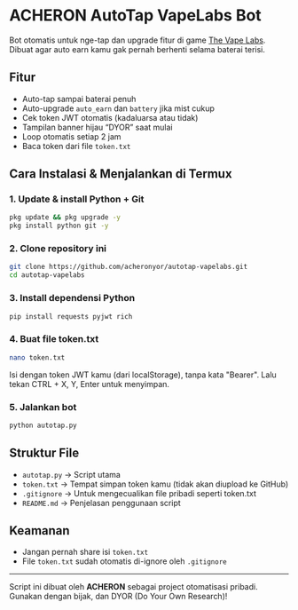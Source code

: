 
# ACHERON AutoTap VapeLabs Bot

Bot otomatis untuk nge-tap dan upgrade fitur di game [The Vape Labs](https://app.thevapelabs.io/game). Dibuat agar auto earn kamu gak pernah berhenti selama baterai terisi.

## Fitur
- Auto-tap sampai baterai penuh
- Auto-upgrade `auto_earn` dan `battery` jika mist cukup
- Cek token JWT otomatis (kadaluarsa atau tidak)
- Tampilan banner hijau “DYOR” saat mulai
- Loop otomatis setiap 2 jam
- Baca token dari file `token.txt`

## Cara Instalasi & Menjalankan di Termux

### 1. Update & install Python + Git
```bash
pkg update && pkg upgrade -y
pkg install python git -y
```

### 2. Clone repository ini
```bash
git clone https://github.com/acheronyor/autotap-vapelabs.git
cd autotap-vapelabs
```

### 3. Install dependensi Python
```bash
pip install requests pyjwt rich
```

### 4. Buat file token.txt
```bash
nano token.txt
```
Isi dengan token JWT kamu (dari localStorage), tanpa kata "Bearer". Lalu tekan CTRL + X, Y, Enter untuk menyimpan.

### 5. Jalankan bot
```bash
python autotap.py
```

## Struktur File
- `autotap.py` → Script utama
- `token.txt` → Tempat simpan token kamu (tidak akan diupload ke GitHub)
- `.gitignore` → Untuk mengecualikan file pribadi seperti token.txt
- `README.md` → Penjelasan penggunaan script

## Keamanan
- Jangan pernah share isi `token.txt`
- File `token.txt` sudah otomatis di-ignore oleh `.gitignore`

---

Script ini dibuat oleh **ACHERON** sebagai project otomatisasi pribadi.  
Gunakan dengan bijak, dan DYOR (Do Your Own Research)!
```
